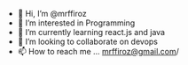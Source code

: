 - 👋 Hi, I’m @mrffiroz
- 👀 I’m interested in Programming
- 🌱 I’m currently learning react.js and java 
- 💞️ I’m looking to collaborate on devops
- 📫 How to reach me ... mrffiroz@gmail.com/

<!---
mrffiroz/mrffiroz is a ✨ special ✨ repository because its `README.md` (this file) appears on your GitHub profile.
You can click the Preview link to take a look at your changes.
--->

